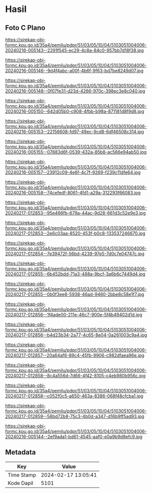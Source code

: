 # Hasil

## Foto C Plano

https://sirekap-obj-formc.kpu.go.id/35a4/pemilu/pdpr/51/03/05/10/04/5103051004006-20240216-005143--2291f545-ec29-4c8a-84c0-957bb7d18f38.jpg

https://sirekap-obj-formc.kpu.go.id/35a4/pemilu/pdpr/51/03/05/10/04/5103051004006-20240216-005146--9d4f4abc-a00f-4b6f-9f63-bd7be8249d07.jpg

https://sirekap-obj-formc.kpu.go.id/35a4/pemilu/pdpr/51/03/05/10/04/5103051004006-20240216-005148--0f07fe31-d23d-4266-970c-398ec3e8c040.jpg

https://sirekap-obj-formc.kpu.go.id/35a4/pemilu/pdpr/51/03/05/10/04/5103051004006-20240216-005150--642d05b0-c908-4fbb-b98a-871181d8f9d8.jpg

https://sirekap-obj-formc.kpu.go.id/35a4/pemilu/pdpr/51/03/05/10/04/5103051004006-20240216-005153--22156608-fd97-49ec-9cd8-6df46508c314.jpg

https://sirekap-obj-formc.kpu.go.id/35a4/pemilu/pdpr/51/03/05/10/04/5103051004006-20240216-005155--07883d6f-0539-432a-85b8-ac566e94ab50.jpg

https://sirekap-obj-formc.kpu.go.id/35a4/pemilu/pdpr/51/03/05/10/04/5103051004006-20240216-005157--23912c09-4e6f-4c7f-9269-f239c11dfe64.jpg

https://sirekap-obj-formc.kpu.go.id/35a4/pemilu/pdpr/51/03/05/10/04/5103051004006-20240216-005158--74cefedf-8061-4fd1-a29a-312293f66083.jpg

https://sirekap-obj-formc.kpu.go.id/35a4/pemilu/pdpr/51/03/05/10/04/5103051004006-20240217-012853--95e466fb-679a-44ac-9d28-661d3c52e9e3.jpg

https://sirekap-obj-formc.kpu.go.id/35a4/pemilu/pdpr/51/03/05/10/04/5103051004006-20240217-012853--2e6c03aa-8520-453f-b0c8-133537246670.jpg

https://sirekap-obj-formc.kpu.go.id/35a4/pemilu/pdpr/51/03/05/10/04/5103051004006-20240217-012854--7e39472f-56bd-4239-97e5-7d0c7e04747c.jpg

https://sirekap-obj-formc.kpu.go.id/35a4/pemilu/pdpr/51/03/05/10/04/5103051004006-20240217-012855--6b452bdd-71a3-488a-9bcf-3a6b6c7449d4.jpg

https://sirekap-obj-formc.kpu.go.id/35a4/pemilu/pdpr/51/03/05/10/04/5103051004006-20240217-012855--0b0f3ee8-5938-46ad-9460-2bbe8c58e1f7.jpg

https://sirekap-obj-formc.kpu.go.id/35a4/pemilu/pdpr/51/03/05/10/04/5103051004006-20240217-012856--1f4ade00-211e-46c7-900e-5f4b49402d1d.jpg

https://sirekap-obj-formc.kpu.go.id/35a4/pemilu/pdpr/51/03/05/10/04/5103051004006-20240217-012856--b4d23b34-2a77-4c65-8e04-0a261003c9a4.jpg

https://sirekap-obj-formc.kpu.go.id/35a4/pemilu/pdpr/51/03/05/10/04/5103051004006-20240217-012857--20a64af6-89c4-45fb-9906-c982dfaea96e.jpg

https://sirekap-obj-formc.kpu.go.id/35a4/pemilu/pdpr/51/03/05/10/04/5103051004006-20240217-012858--8c4a556d-7d66-4f42-8105-c4eb980b956c.jpg

https://sirekap-obj-formc.kpu.go.id/35a4/pemilu/pdpr/51/03/05/10/04/5103051004006-20240217-012858--c052f0c5-a650-463a-8386-068f48cfcba1.jpg

https://sirekap-obj-formc.kpu.go.id/35a4/pemilu/pdpr/51/03/05/10/04/5103051004006-20240217-012859--58bd72b8-75c3-4b0d-a347-d16b9ff5ad93.jpg

https://sirekap-obj-formc.kpu.go.id/35a4/pemilu/pdpr/51/03/05/10/04/5103051004006-20240216-005144--2ef9ada1-bd61-4545-aaf0-e0a9b9d8efc9.jpg


## Metadata

| Key        | Value               |
| ---------- | ------------------- |
| Time Stamp | 2024-02-17 13:05:41 |
| Kode Dapil | 5101                |



